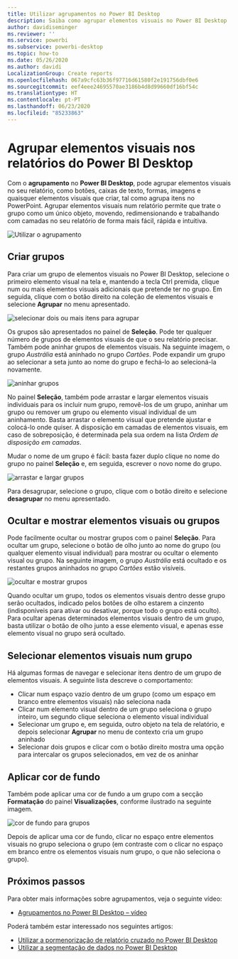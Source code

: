 ```yaml
---
title: Utilizar agrupamentos no Power BI Desktop
description: Saiba como agrupar elementos visuais no Power BI Desktop
author: davidiseminger
ms.reviewer: ''
ms.service: powerbi
ms.subservice: powerbi-desktop
ms.topic: how-to
ms.date: 05/26/2020
ms.author: davidi
LocalizationGroup: Create reports
ms.openlocfilehash: 067a9cfc63b36f97716d61580f2e191756dbf0e6
ms.sourcegitcommit: eef4eee24695570ae3186b4d8d99660df16bf54c
ms.translationtype: HT
ms.contentlocale: pt-PT
ms.lasthandoff: 06/23/2020
ms.locfileid: "85233863"
---
```

# <a name="group-visuals-in-power-bi-desktop-reports"></a>Agrupar elementos visuais nos relatórios do Power BI Desktop
Com o **agrupamento** no **Power BI Desktop**, pode agrupar elementos visuais no seu relatório, como botões, caixas de texto, formas, imagens e quaisquer elementos visuais que criar, tal como agrupa itens no PowerPoint. Agrupar elementos visuais num relatório permite que trate o grupo como um único objeto, movendo, redimensionando e trabalhando com camadas no seu relatório de forma mais fácil, rápida e intuitiva.

![Utilizar o agrupamento](media/desktop-grouping-visuals/grouping-visuals-01.png)


## <a name="creating-groups"></a>Criar grupos

Para criar um grupo de elementos visuais no Power BI Desktop, selecione o primeiro elemento visual na tela e, mantendo a tecla Ctrl premida, clique num ou mais elementos visuais adicionais que pretende ter no grupo. Em seguida, clique com o botão direito na coleção de elementos visuais e selecione **Agrupar** no menu apresentado.

![selecionar dois ou mais itens para agrupar](media/desktop-grouping-visuals/grouping-visuals-02.png)

Os grupos são apresentados no painel de **Seleção**. Pode ter qualquer número de grupos de elementos visuais de que o seu relatório precisar. Também pode aninhar grupos de elementos visuais. Na seguinte imagem, o grupo *Austrália* está aninhado no grupo *Cartões*. Pode expandir um grupo ao selecionar a seta junto ao nome do grupo e fechá-lo ao selecioná-la novamente. 

![aninhar grupos](media/desktop-grouping-visuals/grouping-visuals-03.png)

No painel **Seleção**, também pode arrastar e largar elementos visuais individuais para os incluir num grupo, removê-los de um grupo, aninhar um grupo ou remover um grupo ou elemento visual individual de um aninhamento. Basta arrastar o elemento visual que pretende ajustar e colocá-lo onde quiser. A disposição em camadas de elementos visuais, em caso de sobreposição, é determinada pela sua ordem na lista *Ordem de disposição em camadas*.

Mudar o nome de um grupo é fácil: basta fazer duplo clique no nome do grupo no painel **Seleção** e, em seguida, escrever o novo nome do grupo.

![arrastar e largar grupos](media/desktop-grouping-visuals/grouping-visuals-04.png)

Para desagrupar, selecione o grupo, clique com o botão direito e selecione **desagrupar** no menu apresentado.

## <a name="hide-and-show-visuals-or-groups"></a>Ocultar e mostrar elementos visuais ou grupos

Pode facilmente ocultar ou mostrar grupos com o painel **Seleção**. Para ocultar um grupo, selecione o botão de olho junto ao nome do grupo (ou qualquer elemento visual individual) para mostrar ou ocultar o elemento visual ou grupo. Na seguinte imagem, o grupo *Austrália* está ocultado e os restantes grupos aninhados no grupo *Cartões* estão visíveis.


![ocultar e mostrar grupos](media/desktop-grouping-visuals/grouping-visuals-05.png)

Quando ocultar um grupo, todos os elementos visuais dentro desse grupo serão ocultados, indicado pelos botões de olho estarem a cinzento (indisponíveis para ativar ou desativar, porque todo o grupo está oculto). Para ocultar apenas determinados elementos visuais dentro de um grupo, basta utilizar o botão de olho junto a esse elemento visual, e apenas esse elemento visual no grupo será ocultado.

## <a name="selecting-visuals-within-a-group"></a>Selecionar elementos visuais num grupo

Há algumas formas de navegar e selecionar itens dentro de um grupo de elementos visuais. A seguinte lista descreve o comportamento:

* Clicar num espaço vazio dentro de um grupo (como um espaço em branco entre elementos visuais) não seleciona nada
* Clicar num elemento visual dentro de um grupo seleciona o grupo inteiro, um segundo clique seleciona o elemento visual individual
* Selecionar um grupo e, em seguida, outro objeto na tela de relatório, e depois selecionar **Agrupar** no menu de contexto cria um grupo aninhado
* Selecionar dois grupos e clicar com o botão direito mostra uma opção para intercalar os grupos selecionados, em vez de os aninhar

## <a name="apply-background-color"></a>Aplicar cor de fundo

Também pode aplicar uma cor de fundo a um grupo com a secção **Formatação** do painel **Visualizações**, conforme ilustrado na seguinte imagem. 

![cor de fundo para grupos](media/desktop-grouping-visuals/grouping-visuals-06.png)

Depois de aplicar uma cor de fundo, clicar no espaço entre elementos visuais no grupo seleciona o grupo (em contraste com o clicar no espaço em branco entre os elementos visuais num grupo, o que não seleciona o grupo). 


## <a name="next-steps"></a>Próximos passos
Para obter mais informações sobre agrupamentos, veja o seguinte vídeo:

* [Agrupamentos no Power BI Desktop – vídeo](https://youtu.be/sf4n7VXoQHY?t=10)

Poderá também estar interessado nos seguintes artigos:

* [Utilizar a pormenorização de relatório cruzado no Power BI Desktop](desktop-cross-report-drill-through.md)
* [Utilizar a segmentação de dados no Power BI Desktop](../visuals/power-bi-visualization-slicers.md)
